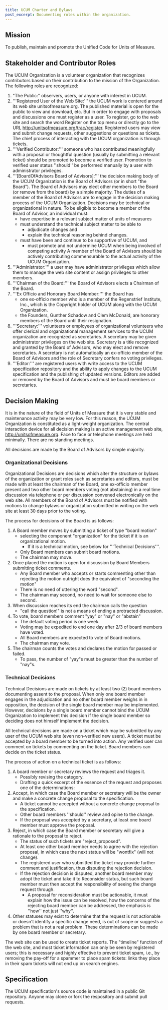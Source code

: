 ```yaml
--- 
title: UCUM Charter and Bylaws 
post_excerpt: Documenting roles within the organization. 
---
```


## Mission

To publish, maintain and promote the Unified Code for Units of Measure.

## Stakeholder and Contributor Roles

The UCUM Organization is a volunteer organization that recognizes
contributors based on their contribution to the mission of the
Organization. The following roles are recognized:

1.  "The Public:" observers, users, or anyone with interest in UCUM.
2.  '''Registered User of the Web Site:''' the UCUM work is centered
    around its web site unitsofmeasure.org. The published material is
    open for the public to view and download, etc. But in order to
    engage with proposals and discussions one must register as a user.
    To register, go to the web site and search the word Register on the
    top menu or directly go to the URL
    <http://unitsofmeasure.org/trac/register>. Registered users may view
    and submit change requests, other suggestions or questions as
    tickets. The chief process of interacting with the UCUM organization
    is through tickets.
3.  '''Verified Contributor:''' someone who has contributed meaningfully
    with a proposal or thoughtful question (usually by submitting a
    relevant ticket) should be promoted to become a verified user.
    Promotion to verified user status ''should'' be performed manually
    by a user with administrator privileges.
4.  '''\[BoardOfAdvisors Board of Advisors\]:''' the decision making
    body of the UCUM Organization is the Board of Advisors (or in short
    "the Board"). The Board of Advisors may elect other members to the
    Board (or remove from the board) by a simple majority. The duties of
    a member of the Board of Advisors are to engage in the decision
    making process of the UCUM Organization. Decisions may be technical
    or organizational in nature. To be eligible to become a member of
    the Board of Advisor, an individual must:
      - have expertise in a relevant subject matter of units of measures
      - must understand the technical subject matter to be able to
          - adjudicate changes and
          - explain the technical reasoning behind changes.
      - must have been and continue to be supportive of UCUM, and
          - must promote and not undermine UCUM when being involved of
            competing activity A member of the Board of Advisors should
            be actively contributing commensurable to the actual
            activity of the UCUM Organization.
5.  '''Administrator:''' a user may have administrator privileges which
    allow them to manage the web site content or assign privileges to
    other members.
6.  '''Chairman of the Board:''' the Board of Advisors elects a Chairman
    of the Board.
7.  '''Ex Officio and Honorary Board Member:''' the Board has
      - one ex-officio member who is a member of the Regenstrief
        Institute, Inc., which is the Copyright holder of UCUM along
        with the UCUM Organization.
      - the Founders, Gunther Schadow and Clem McDonald, are honorary
        members of the Board until their resignation.
8.  '''Secretary:''' volunteers or employees of organizational
    volunteers who offer clerical and organizational management services
    to the UCUM organization are recognized as secretaries. A secretary
    may be given administrator privileges on the web site. Secretary is
    a title recognized and granted by the Board of Advisors, who may
    elect and remove secretaries. A secretary is not automatically an
    ex-officio member of the Board of Advisors and the role of Secretary
    confers no voting privileges.
9.  '''Editor:''' are registered users with write access to the UCUM
    specification repository and the ability to apply changes to the
    UCUM specification and the publishing of updated versions. Editors
    are added or removed by the Board of Advisors and must be board
    members or secretaries.

## Decision Making

It is in the nature of the field of Units of Measure that it is very
stable and maintenance activity may be very low. For this reason, the
UCUM Organization is constituted as a light-weight organization. The
central interaction device for all decision making is an active
management web site, <http://unitsofmeasure.org>. Face to face or
telephone meetings are held minimally. There are no standing meetings.

All decisions are made by the Board of Advisors by simple majority.

### Organizational Decisions

Organizational Decisions are decisions which alter the structure or
bylaws of the organization or grant roles such as secretaries and
editors, must be made with at least the chairman of the Board, one
ex-officio member present and two other board members voting (not
abstaining) in a real time discussion via telephone or per discussion
convened electronically on the web site. All members of the Board of
Advisors must be notified with motions to change bylaws or organization
submitted in writing on the web site at least 30 days prior to the
voting.

The process for decisions of the Board is as follows:

1.  A Board member moves by submitting a ticket of type "board motion"
      - selecting the component "organization" for the ticket if it is
        an organizational motion.
          - If it is a technical motion, see below for '''Technical
            Decisions'''.
      - Only Board members can submit board motions.
      - The chairman may move.
2.  Once placed the motion is open for discussion by Board Members
    submitting ticket comments.
      - Any Board member who accepts or starts commenting other than
        rejecting the motion outright does the equivalent of "seconding
        the motion"
      - There is no need of uttering the word "second".
      - The chairman may second, no need to wait for someone else to
        second.
3.  When discussion reaches its end the chairman calls the question
      - "call the question\!" is not a means of ending a protracted
        discussion.
4.  To vote, board members comment "yay" or "nay" or "abstain"
      - The default voting period is one week.
      - Voting may be expedited to end one day after 2/3 of board
        members have voted.
      - All Board members are expected to vote of Board motions.
      - The chairman may vote.
5.  The chairman counts the votes and declares the motion for passed or
    failed.
      - To pass, the number of "yay"s must be greater than the number of
        "nay"s.

### Technical Decisions

Technical Decisions are made on tickets by at least two (2) board
members documenting assent to the proposal. When only one board member
engages in the adjudication and no other board member weighs in in
opposition, the decision of the single board member may be implemented.
However, decisions by a single board member cannot bind the UCUM
Organization to implement this decision if the single board member so
deciding does not himself implement the decision.

All technical decisions are made on a ticket which may be submitted by
any user of the UCUM web site (even non-verified new users). A ticket
must be accepted by a board member to be turned into action. Any
verified user can comment on tickets by commenting on the ticket. Board
members can decide on the ticket status.

The process of action on a technical ticket is as follows:

1.  A board member or secretary reviews the request and triages it.
      - Possibly revising the category.
      - Drafting a quick excerpt of the essence of the request and
        proposes one of the determinations:
2.  Accept, in which case the Board member or secretary will be the
    owner and make a concrete change proposal to the specification.
      - A ticket cannot be accepted without a concrete change proposal
        to the specification.
      - Other board members ''should'' review and opine to the change.
      - If the proposal was accepted by a secretary, at least one board
        member must approve the proposal.
3.  Reject, in which case the Board member or secretary will give a
    rationale to the proposal to reject.
      - The status of such tickets are "reject\_proposed".
      - At least one other board member needs to agree with the
        rejection proposal, in which case the next status will be
        "wontfix" (will not change).
      - The registered user who submitted the ticket may provide further
        comment and justification, thus disputing the rejection
        decision.
      - If the rejection decision is disputed, another board member may
        adopt the ticket and take it to Reconsider status, but such
        board member must then accept the responsibility of seeing the
        change request through.
          - A proposal for reconsideration must be actionable, it must
            explain how the issue can be resolved, how the concerns of
            the rejecting board member can be addressed, the emphasis is
            ''how'' not just ''why''.
4.  Other statuses may exist to determine that the request is not
    actionable or doesn't identify a specific change need, is out of
    scope or suggests a problem that is not a real problem. These
    determinations can be made by one board member or secretary.

The web site can be used to create ticket reports. The "timeline"
function of the web site, and most ticket information can only be seen
by registered users; this is necessary and highly effective to prevent
ticket spam, i.e., by removing the pay-off for a spammer to place spam
tickets: links they place in their spam tickets will not end up on
search engines.

## Specification

The UCUM specification's source code is maintained in a public Git
repository. Anyone may clone or fork the respository and submit pull requests.

